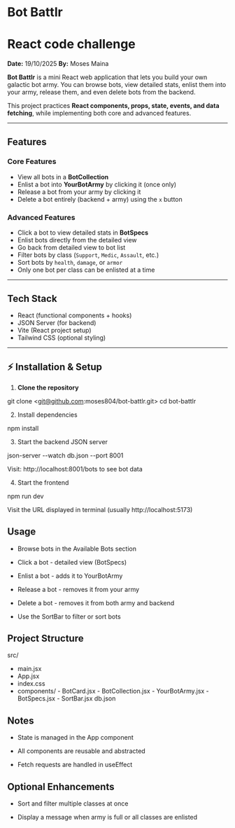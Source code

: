 # Bot Battlr

# React code challenge

**Date:** 19/10/2025
**By:** Moses Maina

**Bot Battlr** is a mini React web application that lets you build your own galactic bot army. You can browse bots, view detailed stats, enlist them into your army, release them, and even delete bots from the backend.

This project practices **React components, props, state, events, and data fetching**, while implementing both core and advanced features.

---

## Features

### Core Features

- View all bots in a **BotCollection**
- Enlist a bot into **YourBotArmy** by clicking it (once only)
- Release a bot from your army by clicking it
- Delete a bot entirely (backend + army) using the `x` button

### Advanced Features

- Click a bot to view detailed stats in **BotSpecs**
- Enlist bots directly from the detailed view
- Go back from detailed view to bot list
- Filter bots by class (`Support`, `Medic`, `Assault`, etc.)
- Sort bots by `health`, `damage`, or `armor`
- Only one bot per class can be enlisted at a time

---

## Tech Stack

- React (functional components + hooks)
- JSON Server (for backend)
- Vite (React project setup)
- Tailwind CSS (optional styling)

---

## ⚡ Installation & Setup

1. **Clone the repository**

git clone <git@github.com:moses804/bot-battlr.git>
cd bot-battlr

2. Install dependencies

npm install

3. Start the backend JSON server

json-server --watch db.json --port 8001

Visit: http://localhost:8001/bots
to see bot data

4. Start the frontend

npm run dev

Visit the URL displayed in terminal (usually http://localhost:5173)

## Usage

- Browse bots in the Available Bots section

- Click a bot - detailed view (BotSpecs)

- Enlist a bot - adds it to YourBotArmy

- Release a bot - removes it from your army

- Delete a bot - removes it from both army and backend

- Use the SortBar to filter or sort bots

## Project Structure

src/

- main.jsx
- App.jsx
- index.css
- components/ - BotCard.jsx - BotCollection.jsx - YourBotArmy.jsx - BotSpecs.jsx - SortBar.jsx
  db.json

## Notes

- State is managed in the App component

- All components are reusable and abstracted

- Fetch requests are handled in useEffect

## Optional Enhancements

- Sort and filter multiple classes at once

- Display a message when army is full or all classes are enlisted
